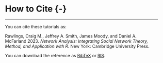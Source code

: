 # How to Cite {-}

---

You can cite these tutorials as:

<div class="boxempty">
<p>Rawlings, Craig M., Jeffrey A. Smith, James Moody, and Daniel A. McFarland 2023. <em>Network Analysis: Integrating Social Network Theory, Method, and Application with R</em>. New York: Cambridge University Press.</p>
</div>

You can download the reference as [BibTeX](https://github.com/JeffreyAlanSmith/Integrated_Network_Science/raw/master/NetworkAnalysisR-book.bib) or
[RIS](https://github.com/JeffreyAlanSmith/Integrated_Network_Science/raw/master/NetworkAnalysisR-book.ris).
